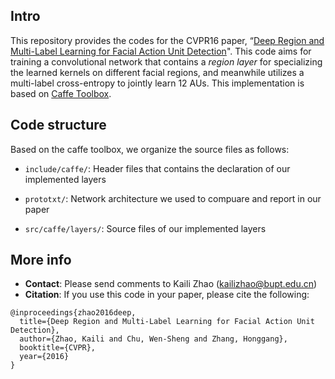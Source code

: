 Intro
-----

This repository provides the codes for the CVPR16 paper, “[Deep Region and Multi-Label Learning for Facial Action Unit Detection](http://www.cv-foundation.org/openaccess/content_cvpr_2016/papers/Zhao_Deep_Region_and_CVPR_2016_paper.pdf)".
This code aims for training a convolutional network that contains a *region layer* for specializing the learned kernels on different facial regions, and meanwhile utilizes a multi-label cross-entropy to jointly learn 12 AUs.
This implementation is based on [Caffe Toolbox](https://github.com/BVLC/caffe). 


Code structure
--------------

Based on the caffe toolbox, we organize the source files as follows:

- `include/caffe/`: Header files that contains the declaration of our implemented layers

- `prototxt/`: Network architecture we used to compuare and report in our paper

- `src/caffe/layers/`: Source files of our implemented layers


More info
---------

- **Contact**:  Please send comments to Kaili Zhao (kailizhao@bupt.edu.cn)  
- **Citation**: If you use this code in your paper, please cite the following:
```
@inproceedings{zhao2016deep,
  title={Deep Region and Multi-Label Learning for Facial Action Unit Detection},
  author={Zhao, Kaili and Chu, Wen-Sheng and Zhang, Honggang},
  booktitle={CVPR},
  year={2016}
}
```
